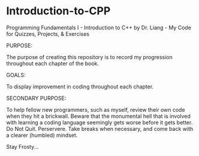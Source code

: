 # Introduction-to-CPP

Programming Fundamentals I - Introduction to C++ by Dr. Liang - My Code for Quizzes, Projects, &amp; Exercises

PURPOSE:

The purpose of creating this repository is to record my progression throughout each chapter of the book.

GOALS:

To display improvement in coding throughout each chapter.

SECONDARY PURPOSE:

To help fellow new programmers, such as myself, review their own code when they hit a brickwall.
Beware that the monumental hell that is involved with learning a coding language seemingly gets worse before it gets better.
Do Not Quit. Perservere. Take breaks when necessary, and come back with a clearer (humbled) mindset.

Stay Frosty...
